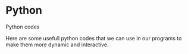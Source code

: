 # Python
Python codes

Here are some usefull python codes that we can use in our programs to make them more dynamic and interactive.
